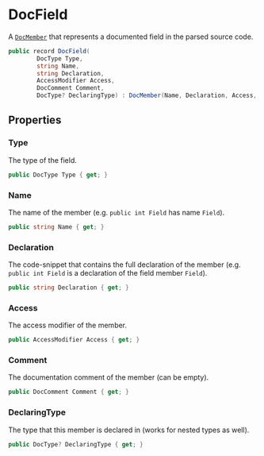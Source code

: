 # DocField
A [`DocMember`](./DocMember.md) that represents a documented field in the parsed source code.

```cs
public record DocField(
        DocType Type,
        string Name,
        string Declaration,
        AccessModifier Access,
        DocComment Comment,
        DocType? DeclaringType) : DocMember(Name, Declaration, Access, Comment, DeclaringType)
```

## Properties
### Type
The type of the field.

```cs
public DocType Type { get; }
```

### Name
The name of the member (e.g. `public int Field` has name `Field`).

```cs
public string Name { get; }
```

### Declaration
The code-snippet that contains the full declaration of the member
(e.g. `public int Field` is a declaration of the field member `Field`).

```cs
public string Declaration { get; }
```

### Access
The access modifier of the member.

```cs
public AccessModifier Access { get; }
```

### Comment
The documentation comment of the member (can be empty).

```cs
public DocComment Comment { get; }
```

### DeclaringType
The type that this member is declared in (works for nested types as well).

```cs
public DocType? DeclaringType { get; }
```

